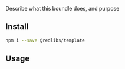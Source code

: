 Describe what this boundle does, and purpose

## Install

```bash
npm i --save @redlibs/template
```

## Usage